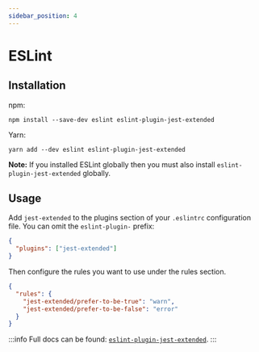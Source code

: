 ```yaml
---
sidebar_position: 4
---
```


# ESLint

## Installation

npm:

```
npm install --save-dev eslint eslint-plugin-jest-extended
```

Yarn:

```
yarn add --dev eslint eslint-plugin-jest-extended
```

**Note:** If you installed ESLint globally then you must also install `eslint-plugin-jest-extended` globally.

## Usage

Add `jest-extended` to the plugins section of your `.eslintrc` configuration file. You can omit the `eslint-plugin-` prefix:

```json
{
  "plugins": ["jest-extended"]
}
```

Then configure the rules you want to use under the rules section.

```json
{
  "rules": {
    "jest-extended/prefer-to-be-true": "warn",
    "jest-extended/prefer-to-be-false": "error"
  }
}
```

:::info
Full docs can be found: [`eslint-plugin-jest-extended`](https://github.com/jest-community/eslint-plugin-jest-extended).
:::
